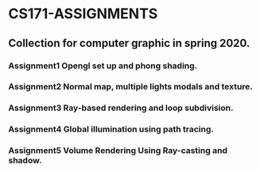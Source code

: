 # CS171-ASSIGNMENTS
## Collection for computer graphic in spring 2020.

### Assignment1 Opengl set up and phong shading.
### Assignment2 Normal map, multiple lights modals and texture.
### Assignment3 Ray-based rendering and loop subdivision.
### Assignment4 Global illumination using path tracing.
### Assignment5 Volume Rendering Using Ray-casting and shadow.
